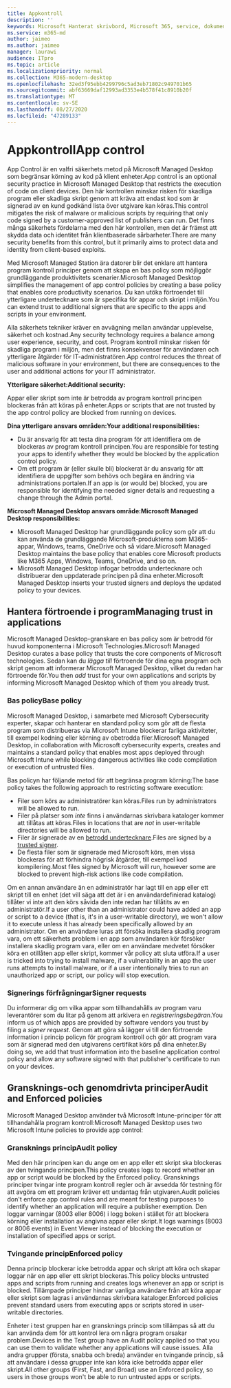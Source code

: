 ```yaml
---
title: Appkontroll
description: ''
keywords: Microsoft Hanterat skrivbord, Microsoft 365, service, dokumentation
ms.service: m365-md
author: jaimeo
ms.author: jaimeo
manager: laurawi
audience: ITpro
ms.topic: article
ms.localizationpriority: normal
ms.collection: M365-modern-desktop
ms.openlocfilehash: 32ed3f95ebb4299796c5ad3eb71802c949701b65
ms.sourcegitcommit: abf63669daf12993ad3353e4b578f41c8910b20f
ms.translationtype: MT
ms.contentlocale: sv-SE
ms.lasthandoff: 08/27/2020
ms.locfileid: "47289133"
---
```

# <a name="app-control"></a><span data-ttu-id="30b8a-103">Appkontroll</span><span class="sxs-lookup"><span data-stu-id="30b8a-103">App control</span></span>

<span data-ttu-id="30b8a-104">App Control är en valfri säkerhets metod på Microsoft Managed Desktop som begränsar körning av kod på klient enheter.</span><span class="sxs-lookup"><span data-stu-id="30b8a-104">App control is an optional security practice in Microsoft Managed Desktop that restricts the execution of code on client devices.</span></span> <span data-ttu-id="30b8a-105">Den här kontrollen minskar risken för skadliga program eller skadliga skript genom att kräva att endast kod som är signerad av en kund godkänd lista över utgivare kan köras.</span><span class="sxs-lookup"><span data-stu-id="30b8a-105">This control mitigates the risk of malware or malicious scripts by requiring that only code signed by a customer-approved list of publishers can run.</span></span> <span data-ttu-id="30b8a-106">Det finns många säkerhets fördelarna med den här kontrollen, men det är främst att skydda data och identitet från klientbaserade sårbarheter.</span><span class="sxs-lookup"><span data-stu-id="30b8a-106">There are many security benefits from this control, but it primarily aims to protect data and identity from client-based exploits.</span></span>

<span data-ttu-id="30b8a-107">Med Microsoft Managed Station ära datorer blir det enklare att hantera program kontroll principer genom att skapa en bas policy som möjliggör grundläggande produktivitets scenarier.</span><span class="sxs-lookup"><span data-stu-id="30b8a-107">Microsoft Managed Desktop simplifies the management of app control policies by creating a base policy that enables core productivity scenarios.</span></span> <span data-ttu-id="30b8a-108">Du kan utöka förtroendet till ytterligare undertecknare som är specifika för appar och skript i miljön.</span><span class="sxs-lookup"><span data-stu-id="30b8a-108">You can extend trust to additional signers that are specific to the apps and scripts in your environment.</span></span> 


<span data-ttu-id="30b8a-109">Alla säkerhets tekniker kräver en avvägning mellan användar upplevelse, säkerhet och kostnad.</span><span class="sxs-lookup"><span data-stu-id="30b8a-109">Any security technology requires a balance among user experience, security, and cost.</span></span> <span data-ttu-id="30b8a-110">Program kontroll minskar risken för skadliga program i miljön, men det finns konsekvenser för användaren och ytterligare åtgärder för IT-administratören.</span><span class="sxs-lookup"><span data-stu-id="30b8a-110">App control reduces the threat of malicious software in your environment, but there are consequences to the user and additional actions for your IT administrator.</span></span>

<span data-ttu-id="30b8a-111">**Ytterligare säkerhet:**</span><span class="sxs-lookup"><span data-stu-id="30b8a-111">**Additional security:**</span></span>

<span data-ttu-id="30b8a-112">Appar eller skript som inte är betrodda av program kontroll principen blockeras från att köras på enheter.</span><span class="sxs-lookup"><span data-stu-id="30b8a-112">Apps or scripts that are not trusted by the app control policy are blocked from running on devices.</span></span>

<span data-ttu-id="30b8a-113">**Dina ytterligare ansvars områden:**</span><span class="sxs-lookup"><span data-stu-id="30b8a-113">**Your additional responsibilities:**</span></span>

- <span data-ttu-id="30b8a-114">Du är ansvarig för att testa dina program för att identifiera om de blockeras av program kontroll principen.</span><span class="sxs-lookup"><span data-stu-id="30b8a-114">You are responsible for testing your apps to identify whether they would be blocked by the application control policy.</span></span>
- <span data-ttu-id="30b8a-115">Om ett program är (eller skulle bli) blockerat är du ansvarig för att identifiera de uppgifter som behövs och begära en ändring via administrations portalen.</span><span class="sxs-lookup"><span data-stu-id="30b8a-115">If an app is (or would be) blocked, you are responsible for identifying the needed signer details and requesting a change through the Admin portal.</span></span>

<span data-ttu-id="30b8a-116">**Microsoft Managed Desktop ansvars område:**</span><span class="sxs-lookup"><span data-stu-id="30b8a-116">**Microsoft Managed Desktop responsibilities:**</span></span>

- <span data-ttu-id="30b8a-117">Microsoft Managed Desktop har grundläggande policy som gör att du kan använda de grundläggande Microsoft-produkterna som M365-appar, Windows, teams, OneDrive och så vidare.</span><span class="sxs-lookup"><span data-stu-id="30b8a-117">Microsoft Managed Desktop maintains the base policy that enables core Microsoft products like M365 Apps, Windows, Teams, OneDrive, and so on.</span></span>
- <span data-ttu-id="30b8a-118">Microsoft Managed Desktop infogar betrodda undertecknare och distribuerar den uppdaterade principen på dina enheter.</span><span class="sxs-lookup"><span data-stu-id="30b8a-118">Microsoft Managed Desktop inserts your trusted signers and deploys the updated policy to your devices.</span></span>


## <a name="managing-trust-in-applications"></a><span data-ttu-id="30b8a-119">Hantera förtroende i program</span><span class="sxs-lookup"><span data-stu-id="30b8a-119">Managing trust in applications</span></span>

<span data-ttu-id="30b8a-120">Microsoft Managed Desktop-granskare en bas policy som är betrodd för huvud komponenterna i Microsoft Technologies.</span><span class="sxs-lookup"><span data-stu-id="30b8a-120">Microsoft Managed Desktop curates a base policy that trusts the core components of Microsoft technologies.</span></span> <span data-ttu-id="30b8a-121">Sedan kan du *lägga till* förtroende för dina egna program och skript genom att informerar Microsoft Managed Desktop, vilket du redan har förtroende för.</span><span class="sxs-lookup"><span data-stu-id="30b8a-121">You then *add* trust for your own applications and scripts by informing Microsoft Managed Desktop which of them you already trust.</span></span>

### <a name="base-policy"></a><span data-ttu-id="30b8a-122">Bas policy</span><span class="sxs-lookup"><span data-stu-id="30b8a-122">Base policy</span></span>

<span data-ttu-id="30b8a-123">Microsoft Managed Desktop, i samarbete med Microsoft Cybersecurity experter, skapar och hanterar en standard policy som gör att de flesta program som distribueras via Microsoft Intune blockerar farliga aktiviteter, till exempel kodning eller körning av obetrodda filer.</span><span class="sxs-lookup"><span data-stu-id="30b8a-123">Microsoft Managed Desktop, in collaboration with Microsoft cybersecurity experts, creates and maintains a standard policy that enables most apps deployed through Microsoft Intune while blocking dangerous activities like code compilation or execution of untrusted files.</span></span>

<span data-ttu-id="30b8a-124">Bas policyn har följande metod för att begränsa program körning:</span><span class="sxs-lookup"><span data-stu-id="30b8a-124">The base policy takes the following approach to restricting software execution:</span></span>

- <span data-ttu-id="30b8a-125">Filer som körs av administratörer kan köras.</span><span class="sxs-lookup"><span data-stu-id="30b8a-125">Files run by administrators will be allowed to run.</span></span>
- <span data-ttu-id="30b8a-126">Filer på platser som *inte* finns i användarnas skrivbara kataloger kommer att tillåtas att köras.</span><span class="sxs-lookup"><span data-stu-id="30b8a-126">Files in locations that are *not* in user-writable directories will be allowed to run.</span></span>
- <span data-ttu-id="30b8a-127">Filer är signerade av en [betrodd undertecknare](#signer-requests).</span><span class="sxs-lookup"><span data-stu-id="30b8a-127">Files are signed by a [trusted signer](#signer-requests).</span></span>
- <span data-ttu-id="30b8a-128">De flesta filer som är signerade med Microsoft körs, men vissa blockeras för att förhindra högrisk åtgärder, till exempel kod kompilering.</span><span class="sxs-lookup"><span data-stu-id="30b8a-128">Most files signed by Microsoft will run, however some are blocked to prevent high-risk actions like code compilation.</span></span>


<span data-ttu-id="30b8a-129">Om en annan användare än en administratör har lagt till en app eller ett skript till en enhet (det vill säga att det är i en användardefinierad katalog) tillåter vi inte att den körs såvida den inte redan har tillåtits av en administratör.</span><span class="sxs-lookup"><span data-stu-id="30b8a-129">If a user other than an administrator could have added an app or script to a device (that is, it's in a user-writable directory), we won't allow it to execute unless it has already been specifically allowed by an administrator.</span></span> <span data-ttu-id="30b8a-130">Om en användare luras att försöka installera skadlig program vara, om ett säkerhets problem i en app som användaren kör försöker installera skadlig program vara, eller om en användare medvetet försöker köra en otillåten app eller skript, kommer vår policy att sluta utföra.</span><span class="sxs-lookup"><span data-stu-id="30b8a-130">If a user is tricked into trying to install malware, if a vulnerability in an app the user runs attempts to install malware, or if a user intentionally tries to run an unauthorized app or script, our policy will stop execution.</span></span>

### <a name="signer-requests"></a><span data-ttu-id="30b8a-131">Signerings förfrågningar</span><span class="sxs-lookup"><span data-stu-id="30b8a-131">Signer requests</span></span>

<span data-ttu-id="30b8a-132">Du informerar dig om vilka appar som tillhandahålls av program varu leverantörer som du litar på genom att arkivera en *registreringsbegäran*.</span><span class="sxs-lookup"><span data-stu-id="30b8a-132">You inform us of which apps are provided by software vendors you trust by filing a *signer request*.</span></span> <span data-ttu-id="30b8a-133">Genom att göra så lägger vi till den förtroende information i princip policyn för program kontroll och gör att program vara som är signerad med den utgivarens certifikat körs på dina enheter.</span><span class="sxs-lookup"><span data-stu-id="30b8a-133">By doing so, we add that trust information into the baseline application control policy and allow any software signed with that publisher's certificate to run on your devices.</span></span>

## <a name="audit-and-enforced-policies"></a><span data-ttu-id="30b8a-134">Gransknings-och genomdrivta principer</span><span class="sxs-lookup"><span data-stu-id="30b8a-134">Audit and Enforced policies</span></span>

<span data-ttu-id="30b8a-135">Microsoft Managed Desktop använder två Microsoft Intune-principer för att tillhandahålla program kontroll:</span><span class="sxs-lookup"><span data-stu-id="30b8a-135">Microsoft Managed Desktop uses two Microsoft Intune policies to provide app control:</span></span>

### <a name="audit-policy"></a><span data-ttu-id="30b8a-136">Gransknings princip</span><span class="sxs-lookup"><span data-stu-id="30b8a-136">Audit policy</span></span>
<span data-ttu-id="30b8a-137">Med den här principen kan du ange om en app eller ett skript ska blockeras av den tvingande principen.</span><span class="sxs-lookup"><span data-stu-id="30b8a-137">This policy creates logs to record whether an app or script would be blocked by the Enforced policy.</span></span> <span data-ttu-id="30b8a-138">Gransknings principer tvingar inte program kontroll regler och är avsedda för testning för att avgöra om ett program kräver ett undantag från utgivaren.</span><span class="sxs-lookup"><span data-stu-id="30b8a-138">Audit policies don't enforce app control rules and are meant for testing purposes to identify whether an application will require a publisher exemption.</span></span> <span data-ttu-id="30b8a-139">Den loggar varningar (8003 eller 8006) i logg boken i stället för att blockera körning eller installation av angivna appar eller skript.</span><span class="sxs-lookup"><span data-stu-id="30b8a-139">It logs warnings (8003 or 8006 events) in Event Viewer instead of blocking the execution or installation of specified apps or script.</span></span>

### <a name="enforced-policy"></a><span data-ttu-id="30b8a-140">Tvingande princip</span><span class="sxs-lookup"><span data-stu-id="30b8a-140">Enforced policy</span></span>
<span data-ttu-id="30b8a-141">Denna princip blockerar icke betrodda appar och skript att köra och skapar loggar när en app eller ett skript blockeras.</span><span class="sxs-lookup"><span data-stu-id="30b8a-141">This policy blocks untrusted apps and scripts from running and creates logs whenever an app or script is blocked.</span></span> <span data-ttu-id="30b8a-142">Tillämpade principer hindrar vanliga användare från att köra appar eller skript som lagras i användarnas skrivbara kataloger.</span><span class="sxs-lookup"><span data-stu-id="30b8a-142">Enforced policies prevent standard users from executing apps or scripts stored in user-writable directories.</span></span>

<span data-ttu-id="30b8a-143">Enheter i test gruppen har en gransknings princip som tillämpas så att du kan använda dem för att kontrol lera om några program orsakar problem.</span><span class="sxs-lookup"><span data-stu-id="30b8a-143">Devices in the Test group have an Audit policy applied so that you can use them to validate whether any applications will cause issues.</span></span> <span data-ttu-id="30b8a-144">Alla andra grupper (första, snabba och breda) använder en tvingande princip, så att användare i dessa grupper inte kan köra icke betrodda appar eller skript.</span><span class="sxs-lookup"><span data-stu-id="30b8a-144">All other groups (First, Fast, and Broad) use an Enforced policy, so users in those groups won't be able to run untrusted apps or scripts.</span></span>







